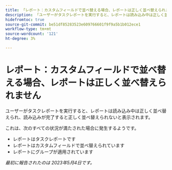 ```yaml
---
title: 「レポート：カスタムフィールドで並べ替える場合、レポートは正しく並べ替えられません
description: 「ユーザーがタスクレポートを実行すると、レポートは読み込み中は正しく並べ替えられて表示されますが、読み込みが完了すると、レポートは正しく並べ替えられていないことがわかります。
hidefromtoc: true
source-git-commit: be51df85283523e609766601f9f9a5b1b012ece1
workflow-type: tm+mt
source-wordcount: '121'
ht-degree: 3%

---
```



# レポート：カスタムフィールドで並べ替える場合、レポートは正しく並べ替えられません

ユーザーがタスクレポートを実行すると、レポートは読み込み中は正しく並べ替えられ、読み込みが完了すると正しく並べ替えられないと表示されます。

これは、次のすべての状況が満たされた場合に発生するようです。

* レポートはタスクレポートです
* レポートはカスタムフィールドで並べ替えられています
* レポートにグループが適用されています

_最初に報告されたのは 2023年5月4日です。_


